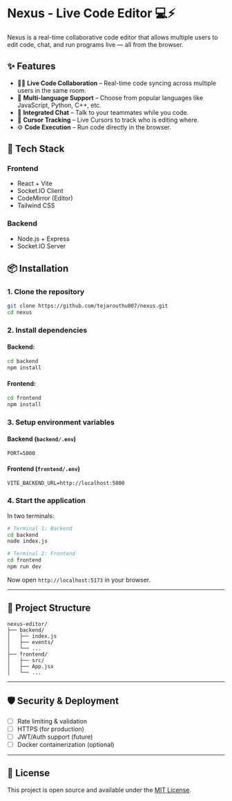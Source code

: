 # Nexus - Live Code Editor 💻⚡

Nexus is a real-time collaborative code editor that allows multiple users to edit code, chat, and run programs live — all from the browser.

## ✨ Features

- 🧑‍💻 **Live Code Collaboration** – Real-time code syncing across multiple users in the same room.
- 💾 **Multi-language Support** – Choose from popular languages like JavaScript, Python, C++, etc.
- 💬 **Integrated Chat** – Talk to your teammates while you code.
- 📍 **Cursor Tracking** – Live Cursors to track who is editing where.
- ⚙️ **Code Execution** – Run code directly in the browser.

## 🚀 Tech Stack

### Frontend
- React + Vite
- Socket.IO Client
- CodeMirror (Editor)
- Tailwind CSS

### Backend
- Node.js + Express
- Socket.IO Server

## 📦 Installation

### 1. Clone the repository

```bash
git clone https://github.com/tejarouthu007/nexus.git
cd nexus
```

### 2. Install dependencies

#### Backend:
```bash
cd backend
npm install
```

#### Frontend:
```bash
cd frontend
npm install
```

### 3. Setup environment variables

#### Backend (`backend/.env`)
```
PORT=5000
```

#### Frontend (`frontend/.env`)
```
VITE_BACKEND_URL=http://localhost:5000
```

### 4. Start the application

In two terminals:

```bash
# Terminal 1: Backend
cd backend
node index.js

# Terminal 2: Frontend
cd frontend
npm run dev
```

Now open `http://localhost:5173` in your browser.

---

## 📂 Project Structure

```
nexus-editor/
├── backend/
│   ├── index.js
│   ├── events/
│   └── ...
├── frontend/
│   ├── src/
│   ├── App.jsx
│   └── ...
```

---

## 🛡️ Security & Deployment

- [ ] Rate limiting & validation
- [ ] HTTPS (for production)
- [ ] JWT/Auth support (future)
- [ ] Docker containerization (optional)

---

## 📃 License

This project is open source and available under the [MIT License](LICENSE).
